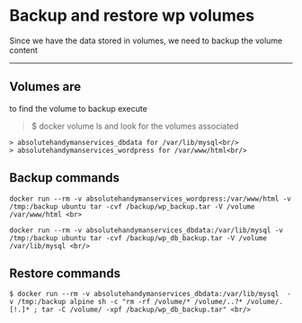 # Backup and restore wp volumes
Since we have the data stored in volumes, we need to backup the volume content 

---

## Volumes are
to find the volume to backup execute
> $ docker volume ls
and look for the volumes associated
```
> absolutehandymanservices_dbdata for /var/lib/mysql<br/>
> absolutehandymanservices_wordpress for /var/www/html<br/>
```

## Backup commands
```
docker run --rm -v absolutehandymanservices_wordpress:/var/www/html -v /tmp:/backup ubuntu tar -cvf /backup/wp_backup.tar -V /volume /var/www/html <br>

docker run --rm -v absolutehandymanservices_dbdata:/var/lib/mysql -v /tmp:/backup ubuntu tar -cvf /backup/wp_db_backup.tar -V /volume /var/lib/mysql <br/>
```

## Restore commands
```
$ docker run --rm -v absolutehandymanservices_dbdata:/var/lib/mysql  -v /tmp:/backup alpine sh -c "rm -rf /volume/* /volume/..?* /volume/.[!.]* ; tar -C /volume/ -xpf /backup/wp_db_backup.tar" <br/>
```